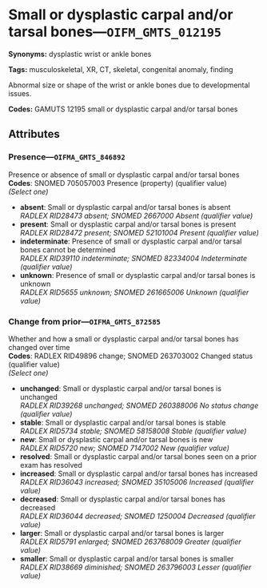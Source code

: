 # Small or dysplastic carpal and/or tarsal bones—`OIFM_GMTS_012195`

**Synonyms:** dysplastic wrist or ankle bones

**Tags:** musculoskeletal, XR, CT, skeletal, congenital anomaly, finding

Abnormal size or shape of the wrist or ankle bones due to developmental issues.

**Codes:** GAMUTS 12195 small or dysplastic carpal and/or tarsal bones

## Attributes

### Presence—`OIFMA_GMTS_846892`

Presence or absence of small or dysplastic carpal and/or tarsal bones  
**Codes**: SNOMED 705057003 Presence (property) (qualifier value)  
*(Select one)*

- **absent**: Small or dysplastic carpal and/or tarsal bones is absent  
_RADLEX RID28473 absent; SNOMED 2667000 Absent (qualifier value)_
- **present**: Small or dysplastic carpal and/or tarsal bones is present  
_RADLEX RID28472 present; SNOMED 52101004 Present (qualifier value)_
- **indeterminate**: Presence of small or dysplastic carpal and/or tarsal bones cannot be determined  
_RADLEX RID39110 indeterminate; SNOMED 82334004 Indeterminate (qualifier value)_
- **unknown**: Presence of small or dysplastic carpal and/or tarsal bones is unknown  
_RADLEX RID5655 unknown; SNOMED 261665006 Unknown (qualifier value)_

### Change from prior—`OIFMA_GMTS_872585`

Whether and how a small or dysplastic carpal and/or tarsal bones has changed over time  
**Codes**: RADLEX RID49896 change; SNOMED 263703002 Changed status (qualifier value)  
*(Select one)*

- **unchanged**: Small or dysplastic carpal and/or tarsal bones is unchanged  
_RADLEX RID39268 unchanged; SNOMED 260388006 No status change (qualifier value)_
- **stable**: Small or dysplastic carpal and/or tarsal bones is stable  
_RADLEX RID5734 stable; SNOMED 58158008 Stable (qualifier value)_
- **new**: Small or dysplastic carpal and/or tarsal bones is new  
_RADLEX RID5720 new; SNOMED 7147002 New (qualifier value)_
- **resolved**: Small or dysplastic carpal and/or tarsal bones seen on a prior exam has resolved  
- **increased**: Small or dysplastic carpal and/or tarsal bones has increased  
_RADLEX RID36043 increased; SNOMED 35105006 Increased (qualifier value)_
- **decreased**: Small or dysplastic carpal and/or tarsal bones has decreased  
_RADLEX RID36044 decreased; SNOMED 1250004 Decreased (qualifier value)_
- **larger**: Small or dysplastic carpal and/or tarsal bones is larger  
_RADLEX RID5791 enlarged; SNOMED 263768009 Greater (qualifier value)_
- **smaller**: Small or dysplastic carpal and/or tarsal bones is smaller  
_RADLEX RID38669 diminished; SNOMED 263796003 Lesser (qualifier value)_